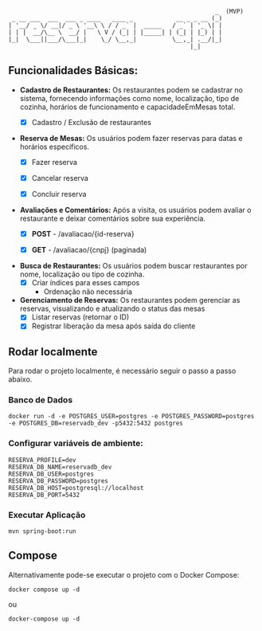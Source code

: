```text
                                                          _  (MVP)
 _ __ ___  ___  ___ _ ____   ____ _            __ _ _ __ (_)
| '__/ _ \/ __|/ _ \ '__\ \ / / _` |  _____   / _` | '_ \| |
| | |  __/\__ \  __/ |   \ V / (_| | |_____| | (_| | |_) | |
|_|  \___||___/\___|_|    \_/ \__,_|          \__,_| .__/|_|
                                                   |_|      
```

## Funcionalidades Básicas:
* **Cadastro de Restaurantes:** Os restaurantes podem se cadastrar no
sistema, fornecendo informações como nome, localização, tipo de
cozinha, horários de funcionamento e capacidadeEmMesas total.
  - [X] Cadastro / Exclusão de restaurantes


* **Reserva de Mesas:** Os usuários podem fazer reservas para datas e horários específicos.
  - [X] Fazer reserva
  - [X] Cancelar reserva
  - [X] Concluir reserva


* **Avaliações e Comentários:** Após a visita, os usuários podem avaliar o restaurante e deixar comentários sobre sua experiência.
  - [x] **POST** - /avaliacao/{id-reserva} 
  - [X] **GET** - /avaliacao/{cnpj} (paginada)


* **Busca de Restaurantes:** Os usuários podem buscar restaurantes por nome, localização ou tipo de cozinha.
  - [X] Criar índices para esses campos 
    - Ordenação não necessária


* **Gerenciamento de Reservas:** Os restaurantes podem gerenciar as reservas, visualizando e atualizando o status das mesas
    - [X] Listar reservas (retornar o ID)
    - [X] Registrar liberação da mesa após saída do cliente

## Rodar localmente
Para rodar o projeto localmente, é necessário seguir o passo a passo abaixo.
### Banco de Dados
```shell
docker run -d -e POSTGRES_USER=postgres -e POSTGRES_PASSWORD=postgres -e POSTGRES_DB=reservadb_dev -p5432:5432 postgres
```

### Configurar variáveis de ambiente:
```.dotenv
RESERVA_PROFILE=dev
RESERVA_DB_NAME=reservadb_dev
RESERVA_DB_USER=postgres
RESERVA_DB_PASSWORD=postgres
RESERVA_DB_HOST=postgresql://localhost
RESERVA_DB_PORT=5432
```

### Executar Aplicação
```shell
mvn spring-boot:run
```

## Compose
Alternativamente pode-se executar o projeto com o Docker Compose:
```shell
docker compose up -d
```
ou

```shell
docker-compose up -d
```